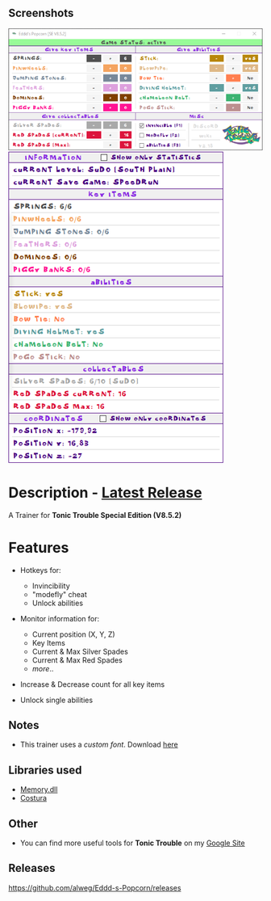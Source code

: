 ## Screenshots
<img src="Screenshots/Popcorn.png" />
<img src="Screenshots/PopcornMonitor.png" />

# Description - [Latest Release](https://github.com/alweg/Eddd-s-Popcorn/releases)
A Trainer for **Tonic Trouble Special Edition (V8.5.2)**

# Features
* Hotkeys for: 
  * Invincibility
  * "modefly" cheat
  * Unlock abilities
  
* Monitor information for:
  * Current position (X, Y, Z)
  * Key Items
  * Current & Max Silver Spades
  * Current & Max Red Spades
  * *more*..
  
* Increase & Decrease count for all key items
* Unlock single abilities

## Notes
* This trainer uses a *custom font*. Download [here](https://drive.google.com/file/d/1Fn6dzkT3LFvqgwM6Hh9GWrzJHfuUWk-X)

## Libraries used
* [Memory.dll](https://github.com/erfg12/memory.dll)
* [Costura](https://github.com/Fody/Costura)

## Other
* You can find more useful tools for **Tonic Trouble** on my [Google Site](https://sites.google.com/view/tonictrouble)

## Releases
https://github.com/alweg/Eddd-s-Popcorn/releases
